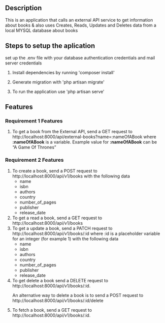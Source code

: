 ## Description
This is an application that calls an external
API service to get information about books & also uses Creates, Reads, Updates and Deletes data from a local MYSQL database about books

## Steps to setup the aplication
set up the .env file with your database authentication credentials and mail server credentials

1) Install dependencies by running 'composer install'

2) Generate migration with 'php artisan migrate'

3) To run the application use 'php artisan serve'


## Features
<div>

<h3>Requirement 1 Features </h3>
<ol> 
<li> To get a book from the External API,  send a GET request to http://localhost:8000/api/external-books?name=:nameOfABook  where <b>:nameOfABook</b> is a variable. Example value for <b>:nameOfABook</b> can be “A Game Of
Thrones”</li>
</ol>
</div>


<h3>Requirement 2 Features </h3>
<ol> 

<!-- 1 -->
<li> To create a book, send a POST request to http://localhost:8000/api/v1/books
with the following data
    <ul>
        <li> name </li>
        <li> isbn </li>
        <li> authors </li>
        <li> country </li>
        <li> number_of_pages </li>
        <li> publisher </li>
        <li> release_date </li>
     </ul>
</li>


<!-- 2 -->
<li>
To get a read a book, send a GET request to http://localhost:8000/api/v1/books
</li>

<!-- 3 -->
<li>
To get a update a book, send a PATCH request to http://localhost:8000/api/v1/books/:id where :id is  a placeholder variable for an integer (for example 1) with the following data
    <ul>
        <li> name </li>
        <li> isbn </li>
        <li> authors </li>
        <li> country </li>
        <li> number_of_pages </li>
        <li> publisher </li>
        <li> release_date </li>
     </ul>
</li>


<!-- 4 -->
<li>
To get  delete a book send a DELETE request to http://localhost:8000/api/v1/books/:id.

An  alternative way to delete a book is to send a POST request to http://localhost:8000/api/v1/books/:id/delete
</li>

<li>
To fetch a book, send a GET request to http://localhost:8000/api/v1/books/:id.
</li>

</ol>
</div>
